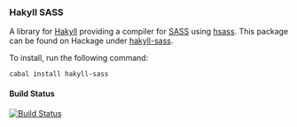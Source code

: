 ### Hakyll SASS ###
A library for [Hakyll](http://jaspervdj.be/hakyll/) providing a compiler for
[SASS](http://sass-lang.com/) using
[hsass](http://hackage.haskell.org/package/hsass). This package can be found on
Hackage under [hakyll-sass](https://hackage.haskell.org/package/hakyll-sass).

To install, run the following command:

    cabal install hakyll-sass

#### Build Status
[![Build Status](https://travis-ci.org/meoblast001/hakyll-sass.svg?branch=master)](https://travis-ci.org/meoblast001/hakyll-sass)
